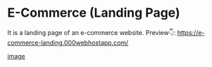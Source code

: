# E-Commerce (Landing Page)
It is a landing page of an e-commerce website.
Preview👇:
https://e-commerce-landing.000webhostapp.com/

[image](https://user-images.githubusercontent.com/68187500/117779365-3d4b1c00-b25c-11eb-9c62-8c13186e32ac.png)

